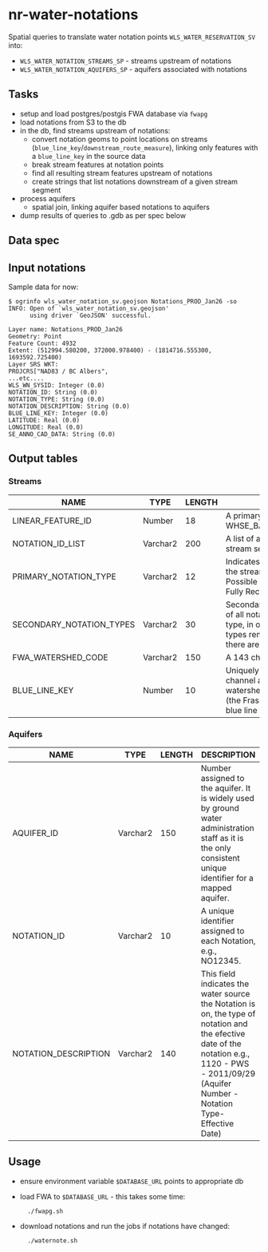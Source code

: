 # nr-water-notations

Spatial queries to translate water notation points `WLS_WATER_RESERVATION_SV` into:

- `WLS_WATER_NOTATION_STREAMS_SP` - streams upstream of notations
- `WLS_WATER_NOTATION_AQUIFERS_SP` - aquifers associated with notations

## Tasks

- setup and load postgres/postgis FWA database via `fwapg`
- load notations from S3 to the db
- in the db, find streams upstream of notations:
    + convert notation geoms to point locations on streams (`blue_line_key`/`downstream_route_measure`), linking only features with a `blue_line_key` in the source data
    + break stream features at notation points
    + find all resulting stream features upstream of notations
    + create strings that list notations downstream of a given stream segment
- process aquifers
    + spatial join, linking aquifer based notations to aquifers
- dump results of queries to .gdb as per spec below 

## Data spec

## Input notations

Sample data for now:

    $ ogrinfo wls_water_notation_sv.geojson Notations_PROD_Jan26 -so
    INFO: Open of `wls_water_notation_sv.geojson'
          using driver `GeoJSON' successful.

    Layer name: Notations_PROD_Jan26
    Geometry: Point
    Feature Count: 4932
    Extent: (512994.580200, 372000.978400) - (1814716.555300, 1693592.725400)
    Layer SRS WKT:
    PROJCRS["NAD83 / BC Albers",
    ...etc....
    WLS_WN_SYSID: Integer (0.0)
    NOTATION_ID: String (0.0)
    NOTATION_TYPE: String (0.0)
    NOTATION_DESCRIPTION: String (0.0)
    BLUE_LINE_KEY: Integer (0.0)
    LATITUDE: Real (0.0)
    LONGITUDE: Real (0.0)
    SE_ANNO_CAD_DATA: String (0.0)


## Output tables

### Streams

| NAME                     | TYPE     | LENGTH  | DESCRIPTION |
|--------------------------|----------|---------|-------------|
| LINEAR_FEATURE_ID        | Number   | 18      | A primary key to link the stream segments in WHSE_BASEMAPPING_FWA_STREAM_NETWORKS_SP
| NOTATION_ID_LIST         | Varchar2 | 200     | A list of all Notation points downstream from the stream segment.
| PRIMARY_NOTATION_TYPE    | Varchar2 | 12      | Indicates the type of Notation point downstream from the stream segment, i.e., Application refused (AR); Possible Water Shortage (PWS); Fully recorded (FR); Fully Recorded Except (FR-EXC); Office Reserve (OR).
| SECONDARY_NOTATION_TYPES | Varchar2 | 30      | Secondary Notation Type is a list of the notation_type of all notations downstream of the primary notation type, in order downstream, with adjacent equivalent types removed. Where the string is > 30 char, indicate there are more types with '..' suffix after 28char
| FWA_WATERSHED_CODE       | Varchar2 | 150     | A 143 character code derived using a hierarchy.
| BLUE_LINE_KEY            | Number   | 10      | Uniquely identifies a single flow line such that a main channel and a secondary channel with the same watershed code would have different blue line keys (the Fraser River and all side channels have different blue line keys).


### Aquifers

| NAME                     | TYPE     | LENGTH  | DESCRIPTION |
|--------------------------|----------|---------|-------------|
| AQUIFER_ID               | Varchar2 |  150    | Number assigned to the aquifer. It is widely used by ground water administration staff as it is the only consistent unique identifier for a mapped aquifer. |
| NOTATION_ID              | Varchar2 |   10    | A unique identifier assigned to each Notation, e.g., NO12345.|
|NOTATION_DESCRIPTION      |Varchar2  |  140    | This field indicates the water source the Notation is on, the type of notation and the efective date of the notation e.g., 1120 - PWS - 2011/09/29 (Aquifer Number - Notation Type-Effective Date) | 


## Usage

- ensure environment variable `$DATABASE_URL` points to appropriate db

- load FWA to `$DATABASE_URL` - this takes some time:
    
        ./fwapg.sh

- download notations and run the jobs if notations have changed:
        
        ./waternote.sh
